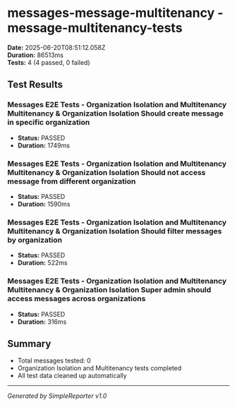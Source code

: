 # messages-message-multitenancy - message-multitenancy-tests

**Date:** 2025-06-20T08:51:12.058Z  
**Duration:** 86513ms  
**Tests:** 4 (4 passed, 0 failed)

## Test Results


### Messages E2E Tests - Organization Isolation and Multitenancy Multitenancy & Organization Isolation Should create message in specific organization
- **Status:** PASSED
- **Duration:** 1749ms



### Messages E2E Tests - Organization Isolation and Multitenancy Multitenancy & Organization Isolation Should not access message from different organization
- **Status:** PASSED
- **Duration:** 1590ms



### Messages E2E Tests - Organization Isolation and Multitenancy Multitenancy & Organization Isolation Should filter messages by organization
- **Status:** PASSED
- **Duration:** 522ms



### Messages E2E Tests - Organization Isolation and Multitenancy Multitenancy & Organization Isolation Super admin should access messages across organizations
- **Status:** PASSED
- **Duration:** 316ms



## Summary

- Total messages tested: 0
- Organization Isolation and Multitenancy tests completed
- All test data cleaned up automatically

---
*Generated by SimpleReporter v1.0*
